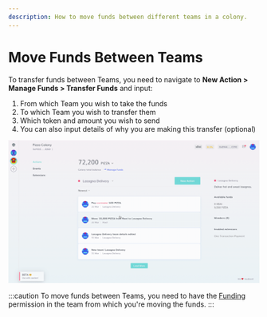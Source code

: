 ```yaml
---
description: How to move funds between different teams in a colony.
---
```


# Move Funds Between Teams

To transfer funds between Teams, you need to navigate to **New Action > Manage Funds > Transfer Funds** and input:

1. From which Team you wish to take the funds
2. To which Team you wish to transfer them
3. Which token and amount you wish to send
4. You can also input details of why you are making this transfer (optional)

![How to transfer funds between teams in Colony.](../../assets/TransferFunds.gif)

:::caution
To move funds between Teams, you need to have the [Funding](../advanced-features/permissions.md#funding) permission in the team from which you're moving the funds.
:::

